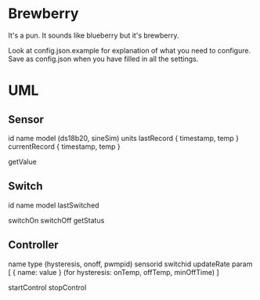 # Brewberry

It's a pun. It sounds like blueberry but it's brewberry.

Look at config.json.example for explanation of what you need to configure.  Save as config.json when you have filled in all the settings.

# UML
## Sensor
id
name
model (ds18b20, sineSim)
units
lastRecord { timestamp, temp }
currentRecord { timestamp, temp }

getValue

## Switch
id
name
model
lastSwitched

switchOn
switchOff
getStatus

## Controller
name
type (hysteresis, onoff, pwmpid)
sensorid
switchid
updateRate
param [ 
    { name: value }
    (for hysteresis: onTemp, offTemp, minOffTime)
]

startControl
stopControl 
